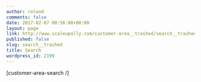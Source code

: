 ```yaml
---
author: roland
comments: false
date: 2017-02-07 00:56:08+00:00
layout: page
link: http://www.scaleupally.com/customer-area__trashed/search__trashed/
published: false
slug: search__trashed
title: Search
wordpress_id: 2199
---
```


[customer-area-search /]
